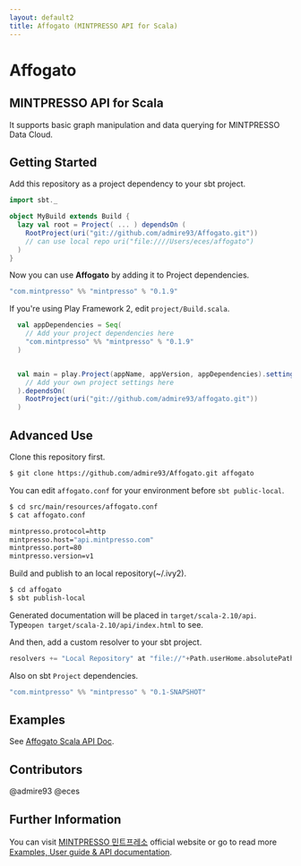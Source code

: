 ```yaml
---
layout: default2
title: Affogato (MINTPRESSO API for Scala)
---
```


# Affogato
## MINTPRESSO API for Scala
It supports basic graph manipulation and data querying for MINTPRESSO Data Cloud.

## Getting Started
Add this repository as a project dependency to your sbt project.
```scala
import sbt._

object MyBuild extends Build {
  lazy val root = Project( ... ) dependsOn (
    RootProject(uri("git://github.com/admire93/Affogato.git"))
    // can use local repo uri("file:////Users/eces/affogato")
  )
}
```

Now you can use **Affogato** by adding it to Project dependencies.
```scala
"com.mintpresso" %% "mintpresso" % "0.1.9"
```


If you're using Play Framework 2, edit `project/Build.scala`.
```scala
  val appDependencies = Seq(
    // Add your project dependencies here
    "com.mintpresso" %% "mintpresso" % "0.1.9"
  )


  val main = play.Project(appName, appVersion, appDependencies).settings(
    // Add your own project settings here      
  ).dependsOn(
    RootProject(uri("git://github.com/admire93/affogato.git"))
  )
```

## Advanced Use
Clone this repository first.
```bash
$ git clone https://github.com/admire93/Affogato.git affogato

```

You can edit `affogato.conf` for your environment before `sbt public-local`.
```bash
$ cd src/main/resources/affogato.conf
$ cat affogato.conf

mintpresso.protocol=http
mintpresso.host="api.mintpresso.com"
mintpresso.port=80
mintpresso.version=v1
```

Build and publish to an local repository(~/.ivy2).
```bash
$ cd affogato
$ sbt publish-local
```
Generated documentation will be placed in `target/scala-2.10/api`. Type`open target/scala-2.10/api/index.html` to see.

And then, add a custom resolver to your sbt project.
```scala
resolvers += "Local Repository" at "file://"+Path.userHome.absolutePath+"/.ivy2/local"
```

Also on sbt `Project` dependencies.
```scala
"com.mintpresso" %% "mintpresso" % "0.1-SNAPSHOT"
```

## Examples
See [Affogato Scala API Doc](http://docs.mintpresso.com/affogato/api).

## Contributors
@admire93 @eces

## Further Information
You can visit [MINTPRESSO 민트프레소](http://mintpresso.com) official website or go to read more [Examples, User guide & API documentation](http://docs.mintpresso.com).
